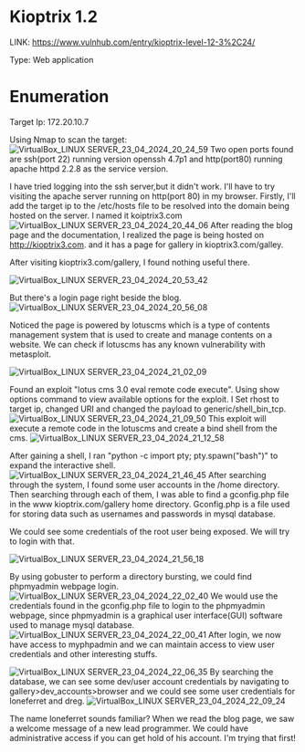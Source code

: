 # Kioptrix 1.2

LINK: https://www.vulnhub.com/entry/kioptrix-level-12-3%2C24/

Type: Web application

# Enumeration
 Target Ip: 172.20.10.7
 
 Using Nmap to scan the target:
 ![VirtualBox_LINUX SERVER_23_04_2024_20_24_59](https://github.com/Fernandez99fc/cybersec/assets/172477285/25555fe8-cd02-4c36-b1ab-1f425c176d5a)
Two open ports found are ssh(port 22) running version openssh 4.7p1 and http(port80) running apache httpd 2.2.8 as the service version.

I have tried logging into the ssh server,but it didn't work. I'll have to try visiting the apache server running on http(port 80) in my browser. Firstly, I'll add the target ip to the /etc/hosts file to be resolved into the domain being hosted on the server. I named it koiptrix3.com
![VirtualBox_LINUX SERVER_23_04_2024_20_44_06](https://github.com/Fernandez99fc/cybersec/assets/172477285/bdcc1795-c4bb-48b8-87a7-da92aa588a66)
After reading the blog page and the documentation, I realized the page is being hosted on http://kioptrix3.com. and it has a page for gallery in kioptrix3.com/galley.

After visiting kioptrix3.com/gallery, I found nothing useful there.

![VirtualBox_LINUX SERVER_23_04_2024_20_53_42](https://github.com/Fernandez99fc/cybersec/assets/172477285/2a67190c-0016-4de6-8bae-0428e32e46dd)

But there's a login page right beside the blog.
![VirtualBox_LINUX SERVER_23_04_2024_20_56_08](https://github.com/Fernandez99fc/cybersec/assets/172477285/3e2c400b-059e-4864-ab4e-add22e895400)

Noticed the page is powered by lotuscms which is a type of contents management system that is used to create and manage contents on a website. We can check if lotuscms has any known vulnerability with metasploit. 

![VirtualBox_LINUX SERVER_23_04_2024_21_02_09](https://github.com/Fernandez99fc/cybersec/assets/172477285/6b7cb7e5-ed11-42e4-b083-4e68cacb8da0)

Found an exploit "lotus cms 3.0 eval remote code execute". Using show options command to view available options for the exploit. I Set rhost to target ip, changed URI and changed the payload to generic/shell_bin_tcp.
![VirtualBox_LINUX SERVER_23_04_2024_21_09_50](https://github.com/Fernandez99fc/cybersec/assets/172477285/e932de46-35bf-4304-b05f-7f78631818e2)
This exploit will execute a remote code in the lotuscms and create a bind shell from the cms.
![VirtualBox_LINUX SERVER_23_04_2024_21_12_58](https://github.com/Fernandez99fc/cybersec/assets/172477285/8a967676-870b-40ca-9d2f-2a2fc56e4a8b)

After gaining a shell, I ran "python -c import pty; pty.spawn("bash")" to expand the interactive shell.
![VirtualBox_LINUX SERVER_23_04_2024_21_46_45](https://github.com/Fernandez99fc/cybersec/assets/172477285/3a557098-efb0-4241-ab07-c29865f08b7e)
After searching through the system, I found some user accounts in the /home directory. Then searching through each of them, I was able to find a gconfig.php file in the www kioptrix.com/gallery home directory. Gconfig.php is a file used for storing data such as usernames and passwords in mysql database.

We could see some credentials of the root user being exposed. We will try to login with that.

![VirtualBox_LINUX SERVER_23_04_2024_21_56_18](https://github.com/Fernandez99fc/cybersec/assets/172477285/c7f78b09-7a09-448a-ab41-3b2469c6537d)

By using gobuster to perform a directory bursting, we could find phpmyadmin webpage login. 
![VirtualBox_LINUX SERVER_23_04_2024_22_02_40](https://github.com/Fernandez99fc/cybersec/assets/172477285/2be90e6d-2884-4139-9672-9cc799432c56)
   We would use the credentials found in the gconfig.php file to login to the phpmyadmin webpage, since phpmyadmin is a graphical user interface(GUI) software used to manage mysql database.
![VirtualBox_LINUX SERVER_23_04_2024_22_00_41](https://github.com/Fernandez99fc/cybersec/assets/172477285/beebfea4-f860-4c4e-b054-22a6b0f6713f)
After login, we now have access to myphpadmin and we can maintain access to view user credentials and other interesting stuffs.

![VirtualBox_LINUX SERVER_23_04_2024_22_06_35](https://github.com/Fernandez99fc/cybersec/assets/172477285/e2fc3928-6e47-4451-a5ab-027a4e38643d)
By searching the database, we can see some dev/user account credentials by navigating to gallery>dev_accounts>browser and we could see some user credentials for loneferret and dreg. 
![VirtualBox_LINUX SERVER_23_04_2024_22_09_24](https://github.com/Fernandez99fc/cybersec/assets/172477285/657e290e-41a0-4eb9-aa8b-20d3836bb6e6)

The name loneferret sounds familiar? When we read the blog page, we saw a welcome message of a new lead programmer. We could have administrative access if you can get hold of his account. I'm trying that first!
